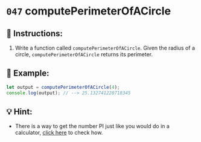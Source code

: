 # `047` computePerimeterOfACircle

## 📝 Instructions:

1. Write a function called `computePerimeterOfACircle`. Given the radius of a circle, `computePerimeterOfACircle` returns its perimeter.

## 📎 Example:

```Javascript
let output = computePerimeterOfACircle(4);
console.log(output); // --> 25.132741228718345
```

## 💡 Hint:

+ There is a way to get the number PI just like you would do in a calculator, [click here](https://www.w3schools.com/jsref/jsref_pi.asp) to check how.
